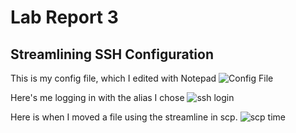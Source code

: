 # Lab Report 3

## Streamlining SSH Configuration

This is my config file, which I edited with Notepad
![Config File](https://i.imgur.com/458f0o0.png)

Here's me logging in with the alias I chose
![ssh login](https://i.imgur.com/K6HuyPC.png)

Here is when I moved a file using the streamline in scp.
![scp time](https://i.imgur.com/1qmlTrc.png)

